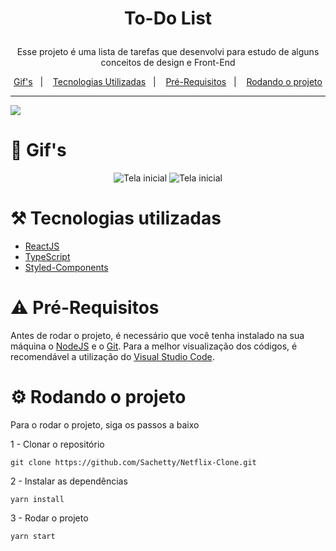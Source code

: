 # <p align="center">To-Do List</p>
<p align="center"> Esse projeto é uma lista de tarefas que desenvolvi para estudo de alguns conceitos de design e Front-End</p>
<p align="center">
  <a href="#movie_camera-gifs">Gif's</a>&nbsp;&nbsp;&nbsp;|&nbsp;&nbsp;&nbsp;
  <a href="#hammer_and_pick-tecnologias-utilizadas">Tecnologias Utilizadas</a>&nbsp;&nbsp;&nbsp;|&nbsp;&nbsp;&nbsp;
  <a href="#warning-pré-requisitos">Pré-Requisitos</a>&nbsp;&nbsp;&nbsp;|&nbsp;&nbsp;&nbsp;
  <a href="#gear-rodando-o-projeto">Rodando o projeto</a>
</p>

---

<p>
  <img src="https://cdn.discordapp.com/attachments/423654796851937304/897217946559057970/unknown.png" />
</p>

# :movie_camera: Gif's

<p align="center">
  <img src="https://media.giphy.com/media/Hm7pqOm9UVsBvWXo3J/giphy.gif"  title="Tela inicial">
  <img src="https://media.giphy.com/media/Z2zCKatKU9DtpIPrfO/giphy.gif"  title="Tela inicial">
</p>

# :hammer_and_pick: Tecnologias utilizadas 
- [ReactJS](https://pt-br.reactjs.org/)
- [TypeScript](https://www.typescriptlang.org/)
- [Styled-Components](https://styled-components.com/) 



# :warning: Pré-Requisitos
Antes de rodar o projeto, é necessário que você tenha instalado na sua máquina o [NodeJS](https://nodejs.org/en/) e o [Git](https://git-scm.com/downloads). Para a melhor visualização dos códigos, é recomendável a utilização do [Visual Studio Code](https://code.visualstudio.com/).

# :gear: Rodando o projeto
Para o rodar o projeto, siga os passos a baixo

1 - Clonar o repositório
```
git clone https://github.com/Sachetty/Netflix-Clone.git
```

2 - Instalar as dependências
```
yarn install
```

3 - Rodar o projeto
```
yarn start
```
